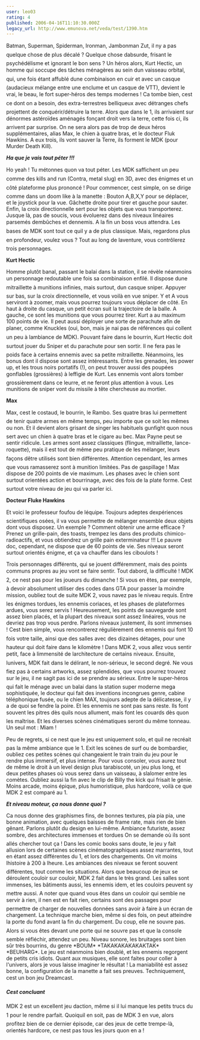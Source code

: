 ```yaml
---
user: leo03
rating: 4
published: 2006-04-16T11:10:30.000Z
legacy_url: http://www.emunova.net/veda/test/1390.htm
---
```

Batman, Superman, Spiderman, Ironman, Jambonman Zut, il ny a pas quelque chose de plus décalé ? Quelque chose dabsurde, frisant le psychédélisme et ignorant le bon sens ? Un héros alors, Kurt Hectic, un homme qui soccupe des tâches ménagères au sein dun vaisseau orbital, qui, une fois étant affublé dune combinaison en cuir et avec un casque (audacieux mélange entre une enclume et un casque de VTT), devient le vrai, le beau, le fort super-héros des temps modernes ! Ca tombe bien, cest ce dont on a besoin, des extra-terrestres belliqueux avec détranges chefs projettent de conquérir/détruire la terre. Alors que dans le 1, ils arrivaient sur dénormes astéroïdes aménagés fonçant droit vers la terre, cette fois ci, ils arrivent par surprise. On ne sera alors pas de trop de deux héros supplémentaires, alias Max, le chien à quatre bras, et le docteur Fluk Hawkins. A eux trois, ils vont sauver la Terre, ils forment le MDK (pour Murder Death Kill).  

  

_**Ha que je vais tout péter !!!**_  

  

Ho yeah ! Tu métonnes quon va tout péter. Les MDK saffichent un peu comme des kills and run (Contra, metal slug) en 3D, avec des énigmes et un côté plateforme plus prononcé ! Pour commencer, cest simple, on se dirige comme dans un doom like à la manette : Bouton A,B,X,Y pour se déplacer, et le joystick pour la vue. Gâchette droite pour tirer et gauche pour sauter. Enfin, la croix directionnelle sert pour les objets que vous transporterez. Jusque là, pas de soucis, vous évoluerez dans des niveaux linéaires parsemés dembûches et dennemis. A la fin un boss vous attendra. Les bases de MDK sont tout ce quil y a de plus classique. Mais, regardons plus en profondeur, voulez vous ? Tout au long de laventure, vous contrôlerez trois personnages.  

  

**Kurt Hectic**  

  

Homme plutôt banal, passant le balai dans la station, il se révèle néanmoins un personnage redoutable une fois sa combinaison enfilé. Il dispose dune mitraillette à munitions infinies, mais surtout, dun casque sniper. Appuyer sur bas, sur la croix directionnelle, et vous voilà en vue sniper. Y et A vous serviront à zoomer, mais vous pourrez toujours vous déplacer de côté. En haut à droite du casque, un petit écran suit la trajectoire de la balle. A gauche, ce sont les munitions que vous pourrez tirer. Kurt a au maximum 100 points de vie. Il peut aussi déployer une sorte de parachute afin de planer, comme Knuckles (oui, bon, mais je nai pas de références qui collent un peu à lambiance de MDK). Pouvant faire dans le bourrin, Kurt Hectic doit surtout jouer du Sniper et du parachute pour sen sortir. Il ne fera pas le poids face à certains ennemis avec sa petite mitraillette. Néanmoins, les bonus dont il dispose sont assez intéressants. Entre les grenades, les power up, et les trous noirs portatifs (!), on peut trouver aussi des poupées gonflables (grossières) à leffigie de Kurt. Les ennemis vont alors tomber grossièrement dans ce leurre, et ne feront plus attention à vous. Les munitions de sniper vont du missile à tête chercheuse au mortier.  

  

**Max**  

  

Max, cest le costaud, le bourrin, le Rambo. Ses quatre bras lui permettent de tenir quatre armes en même temps, peu importe que ce soit les mêmes ou non. Et il devient alors grisant de singer les habituels gunfight quon nous sert avec un chien à quatre bras et le cigare au bec. Max Payne peut se sentir ridicule. Les armes sont assez classiques (flingue, mitraillette, lance-roquette), mais il est tout de même peu pratique de les mélanger, leurs façons dêtre utilisés sont bien différentes. Attention cependant, les armes que vous ramasserez sont à munition limitées. Pas de gaspillage ! Max dispose de 200 points de vie maximum. Les phases avec le chien sont surtout orientées action et bourrinage, avec des fois de la plate forme. Cest surtout votre niveau de jeu qui va parler ici.  

  

**Docteur Fluke Hawkins**  

  

Et voici le professeur foufou de léquipe. Toujours adeptes dexpériences scientifiques osées, il va vous permettre de mélanger ensemble deux objets dont vous disposez. Un exemple ? Comment obtenir une arme efficace ? Prenez un grille-pain, des toasts, trempez les dans des produits chimico-radioactifs, et vous obtiendrez un grille pain exterminateur !!! Le pauvre doc, cependant, ne dispose que de 60 points de vie. Ses niveaux seront surtout orientés énigme, et ça va chauffer dans les ciboulots !  

  

Trois personnages différents, qui se jouent différemment, mais des points communs propres au jeu vont se faire sentir. Tout dabord, la difficulté ! MDK 2, ce nest pas pour les joueurs du dimanche ! Si vous en êtes, par exemple, à devoir absolument utiliser des codes dans GTA pour passer la moindre mission, oubliez tout de suite MDK 2, vous navez pas le niveau requis. Entre les énigmes tordues, les ennemis coriaces, et les phases de plateformes ardues, vous serez servis ! Heureusement, les points de sauvegarde sont assez bien placés, et la plupart des niveaux sont assez linéaires, vous ne devriez pas trop vous perdre. Parlons niveaux justement, ils sont immenses ! Cest bien simple, vous rencontrerez régulièrement des ennemis qui font 10 fois votre taille, ainsi que des salles avec des dizaines détages, pour une hauteur qui doit faire dans le kilomètre ! Dans MDK 2, vous allez vous sentir petit, face à limmensité de larchitecture de certains niveaux. Ensuite, lunivers, MDK fait dans le délirant, le non-sérieux, le second degré. Ne vous fiez pas à certains artworks, assez splendides, que vous pourrez trouvez sur le jeu, il ne sagit pas ici de se prendre au sérieux. Entre le super-héros qui fait le ménage avec un balai dans la station super moderne mega sophistiquée, le docteur qui fait des inventions incongrues genre, cabine téléphonique fusée, ou le chien MAX, toujours adepte de la délicatesse, il y a de quoi se fendre la poire. Et les ennemis ne sont pas sans reste. Ils font souvent les pitres dès quils nous allument, mais font les couards dès quon les maîtrise. Et les diverses scènes cinématiques seront du même tonneau. Un seul mot : Miam !   

  

Peu de regrets, si ce nest que le jeu est uniquement solo, et quil ne recréait pas la même ambiance que le 1\. Exit les scènes de surf ou de bombardier, oubliez ces petites scènes qui changeaient le train train du jeu pour le rendre plus immersif, et plus intense. Pour vous consoler, vous aurez tout de même le droit à un level design plus tarabiscoté, un jeu plus long, et deux petites phases où vous serez dans un vaisseau, à slalomer entre les comètes. Oubliez aussi la fin avec le clip de Billy the kick qui frisait le génie. Moins arcade, moins épique, plus humoristique, plus hardcore, voilà ce que MDK 2 est comparé au 1\.  

  

_**Et niveau moteur, ça nous donne quoi ?**_  

  

Ca nous donne des graphismes fins, de bonnes textures, pia pia pia, une bonne animation, avec quelques baisses de frame rate, mais rien de bien gênant. Parlons plutôt du design en lui-même. Ambiance futuriste, assez sombre, des architectures immenses et tordues On se demande où ils sont allés chercher tout ça ! Dans les comic books sans doute, le jeu y fait allusion lors de certaines scènes cinématographiques assez marrantes, tout en étant assez différentes du 1, et lors des chargements. On vit moins lhistoire à 200 à lheure. Les ambiances des niveaux se feront souvent différentes, tout comme les situations. Alors que beaucoup de jeux se déroulent couloir sur couloir, MDK 2 fait dans le très grand. Les salles sont immenses, les bâtiments aussi, les ennemis idem, et les couloirs peuvent sy mettre aussi. A noter que quand vous êtes dans un couloir qui semble ne servir à rien, il nen est en fait rien, certains sont des passages pour permettre de charger de nouvelles données sans avoir à faire à un écran de chargement. La technique marche bien, même si des fois, on peut atteindre la porte du fond avant la fin du chargement. Du coup, elle ne souvre pas. Alors si vous êtes devant une porte qui ne souvre pas et que la console semble réfléchir, attendez un peu. Niveau sonore, les bruitages sont bien sûr très bourrins, du genre \*BOUM\* \*TAKAKAKAKAKAKTAK\* \*BEUHARG\*. Le jeu est néanmoins bien doublé, et les ennemis regorgent de petits cris idiots. Quant aux musiques, elle sont faites pour coller à l'univers, alors je vous laisse imaginer le résultat ! La maniabilité est assez bonne, la configuration de la manette a fait ses preuves. Techniquement, cest un bon jeu Dreamcast.  

  

_**Cest concluant**_  

  

MDK 2 est un excellent jeu daction, même si il lui manque les petits trucs du 1 pour le rendre parfait. Quoiquil en soit, pas de MDK 3 en vue, alors profitez bien de ce dernier épisode, car des jeux de cette trempe-là, orientés hardcore, ce nest pas tous les jours quon en a !